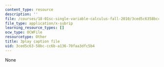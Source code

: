 ```yaml
---
content_type: resource
description: ''
file: /courses/18-01sc-single-variable-calculus-fall-2010/3ced5c6358bccc6ba13670faa3dfc5b4_aeXp1zC6Hls.srt
file_type: application/x-subrip
learning_resource_types: []
ocw_type: OCWFile
resourcetype: Other
title: 3play caption file
uid: 3ced5c63-58bc-cc6b-a136-70faa3dfc5b4
---
```

None

